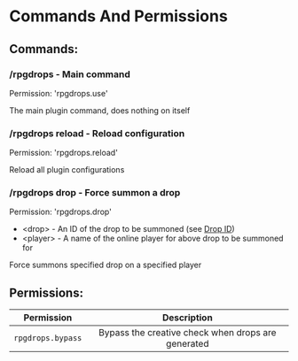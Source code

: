 # Commands And Permissions

## Commands:

### /rpgdrops - Main command

Permission: 'rpgdrops.use'

The main plugin command, does nothing on itself

### /rpgdrops reload - Reload configuration

Permission: 'rpgdrops.reload'

Reload all plugin configurations

### /rpgdrops drop <drop> <player> - Force summon a drop

Permission: 'rpgdrops.drop'

* \<drop> - An ID of the drop to be summoned (see [Drop ID](Configuring-a-drop.md#id))
* \<player> - A name of the online player for above drop to be summoned for

Force summons specified drop on a specified player

## Permissions:

| Permission        |                    Description                     |
|-------------------|:--------------------------------------------------:|
| `rpgdrops.bypass` | Bypass the creative check when drops are generated |
